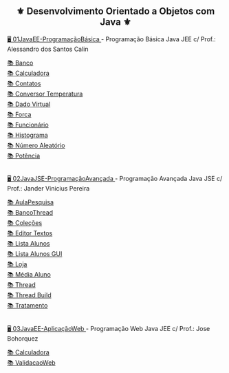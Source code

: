 <h2 align="center">⚜️ Desenvolvimento Orientado a Objetos com Java ⚜️</h2>
  
[🖥️ 01JavaEE-ProgramaçãoBásica ](../Pos-DOOJ/01JavaEE-ProgramaçãoBásica/) - Programação Básica Java JEE c/ Prof.: Alessandro dos Santos Calin

[📚 Banco ](../Pos-DOOJ/01JavaEE-ProgramaçãoBásica/Banco/)<br>
[📚 Calculadora ](../Pos-DOOJ/01JavaEE-ProgramaçãoBásica/Calculadora)<br>
[📚 Contatos ](../Pos-DOOJ/01JavaEE-ProgramaçãoBásica/Contatos)<br>
[📚 Conversor Temperatura ](../Pos-DOOJ/01JavaEE-ProgramaçãoBásica/ConversorCelsiusFahrenheit)<br>
[📚 Dado Virtual ](../Pos-DOOJ/01JavaEE-ProgramaçãoBásica/DadoVirtual)<br>
[📚 Forca ](../Pos-DOOJ/01JavaEE-ProgramaçãoBásica/Forca)<br>
[📚 Funcionário ](../Pos-DOOJ/01JavaEE-ProgramaçãoBásica/Funcionario)<br>
[📚 Histograma ](../Pos-DOOJ/01JavaEE-ProgramaçãoBásica/Histograma)<br>
[📚 Número Aleatório ](../Pos-DOOJ/01JavaEE-ProgramaçãoBásica/NumeroAleatorio)<br>
[📚 Potência ](../Pos-DOOJ/01JavaEE-ProgramaçãoBásica/Potência)<br>

##
  
[🖥️ 02JavaJSE-ProgramaçãoAvançada ](../Pos-DOOJ/02JavaJSE-ProgramaçãoAvançada/) - Programação Avançada Java JSE c/ Prof.: Jander Vinicius Pereira

[📚 AulaPesquisa ](../Pos-DOOJ/02JavaJSE-ProgramaçãoAvançada/AulaPesquisa/)<br>
[📚 BancoThread ](../Pos-DOOJ/02JavaJSE-ProgramaçãoAvançada/BancoThread/)<br>
[📚 Coleções ](../Pos-DOOJ/02JavaJSE-ProgramaçãoAvançada/Colecoes/)<br>
[📚 Editor Textos ](../Pos-DOOJ/02JavaJSE-ProgramaçãoAvançada/EditorTextos/)<br>
[📚 Lista Alunos ](../Pos-DOOJ/02JavaJSE-ProgramaçãoAvançada/ListaAlunos/)<br>
[📚 Lista Alunos GUI ](../Pos-DOOJ/02JavaJSE-ProgramaçãoAvançada/ListaAlunosGUI/)<br>
[📚 Loja ](../Pos-DOOJ/02JavaJSE-ProgramaçãoAvançada/Loja/)<br>
[📚 Média Aluno ](../Pos-DOOJ/02JavaJSE-ProgramaçãoAvançada/MediaAluno/)<br>
[📚 Thread ](../Pos-DOOJ/02JavaJSE-ProgramaçãoAvançada/Thread/)<br>
[📚 Thread Build ](../Pos-DOOJ/02JavaJSE-ProgramaçãoAvançada/ThreadBuilder/)<br>
[📚 Tratamento ](../Pos-DOOJ/02JavaJSE-ProgramaçãoAvançada/Tratamento/)<br>

##

[🖥️ 03JavaEE-AplicaçãoWeb ](../Pos-DOOJ/03JavaEE-AplicaçãoWeb/) - Programação Web Java JEE c/ Prof.: Jose Bohorquez

[📚 Calculadora ](../Pos-DOOJ/03JavaEE-AplicaçãoWeb//CalculadoraWeb/)<br>
[📚 ValidacaoWeb ](../Pos-DOOJ/03JavaEE-AplicaçãoWeb/ValidacaoWeb/)<br>